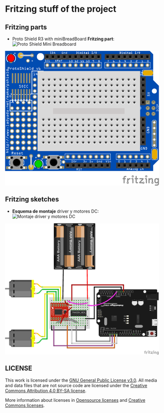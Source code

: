 # Fritzing stuff of the project

## Fritzing parts

* Proto Shield R3 with miniBreadBoard **Fritzing part**: ![Proto Shield Mini Breadboard](ProtoShieldMiniBreadboard.fzpz)

![Proto Shield Mini Breadboard](ProtoShieldMiniBreadBoard_bb.png)


## Fritzing sketches

* **Esquema de montaje** driver y motores DC: ![Montaje driver y motores DC](montaje_driverymotores.fzz)

![Montaje driver y motores DC](montaje_driverymotores_bb.png)


## LICENSE

This work is licensed under the [GNU General Public License v3.0](LICENSE-GPLV30). All media and data files that are not source code are licensed under the [Creative Commons Attribution 4.0 BY-SA license](LICENSE-CCBYSA40).

More information about licenses in [Opensource licenses](https://opensource.org/licenses/) and [Creative Commons licenses](https://creativecommons.org/licenses/).
